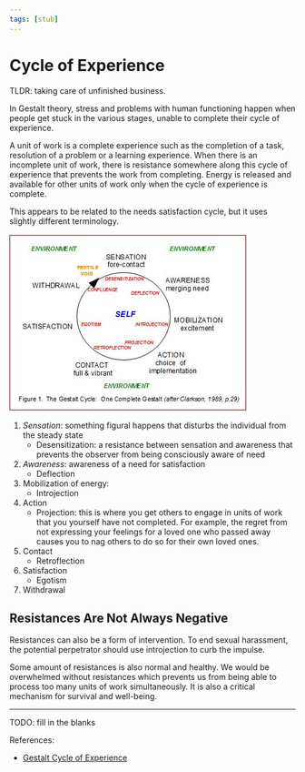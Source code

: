 ```yaml
---
tags: [stub]
---
```


# Cycle of Experience

TLDR: taking care of unfinished business.

In Gestalt theory, stress and problems with human functioning happen when people get stuck in the various stages, unable to complete their cycle of experience.

A unit of work is a complete experience such as the completion of a task, resolution of a problem or a learning experience. When there is an incomplete unit of work, there is resistance somewhere along this cycle of experience that prevents the work from completing. Energy is released and available for other units of work only when the cycle of experience is complete.

This appears to be related to the needs satisfaction cycle, but it uses slightly different terminology.

![The Cycle of Experience described below](./static/cycle-of-experience.jpg)

1. *Sensation*: something figural happens that disturbs the individual from the steady state
    * Desensitization: a resistance between sensation and awareness that prevents the observer from being consciously aware of need
2. *Awareness*: awareness of a need for satisfaction
    * Deflection
3. Mobilization of energy:
    * Introjection
4. Action
    * Projection: this is where you get others to engage in units of work that you yourself have not completed. For example, the regret from not expressing your feelings for a loved one who passed away causes you to nag others to do so for their own loved ones.
5. Contact
    * Retroflection
6. Satisfaction
    * Egotism
7. Withdrawal

## Resistances Are Not Always Negative

Resistances can also be a form of intervention. To end sexual harassment, the potential perpetrator should use introjection to curb the impulse.

Some amount of resistances is also normal and healthy. We would be overwhelmed without resistances which prevents us from being able to process too many units of work simultaneously. It is also a critical mechanism for survival and well-being.

---

TODO: fill in the blanks

References:

* [Gestalt Cycle of Experience](http://www.clevelandconsultinggroup.com/articles/gestalt-cycle-of-experience.php)
